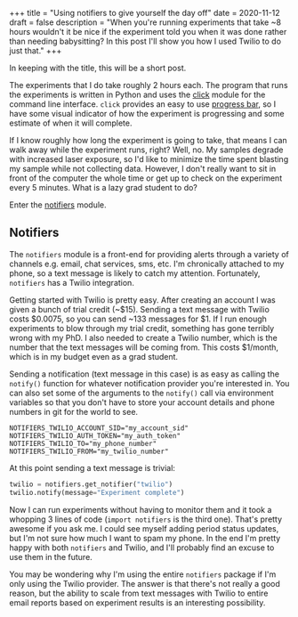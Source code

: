 +++
title = "Using notifiers to give yourself the day off"
date = 2020-11-12
draft = false
description = "When you're running experiments that take ~8 hours wouldn't it be nice if the experiment told you when it was done rather than needing babysitting? In this post I'll show you how I used Twilio to do just that."
+++

In keeping with the title, this will be a short post.

The experiments that I do take roughly 2 hours each. The program that runs the experiments is written in Python and uses the [click][click] module for the command line interface. `click` provides an easy to use [progress bar][progressbar], so I have some visual indicator of how the experiment is progressing and some estimate of when it will complete.

If I know roughly how long the experiment is going to take, that means I can walk away while the experiment runs, right? Well, no. My samples degrade with increased laser exposure, so I'd like to minimize the time spent blasting my sample while not collecting data. However, I don't really want to sit in front of the computer the whole time or get up to check on the experiment every 5 minutes. What is a lazy grad student to do?

Enter the [notifiers][notifiers] module.

## Notifiers
The `notifiers` module is a front-end for providing alerts through a variety of channels e.g. email, chat services, sms, etc. I'm chronically attached to my phone, so a text message is likely to catch my attention. Fortunately, `notifiers` has a Twilio integration.

Getting started with Twilio is pretty easy. After creating an account I was given a bunch of trial credit (~$15). Sending a text message with Twilio costs $0.0075, so you can send ~133 messages for $1. If I run enough experiments to blow through my trial credit, something has gone terribly wrong with my PhD. I also needed to create a Twilio number, which is the number that the text messages will be coming from. This costs $1/month, which is in my budget even as a grad student.

Sending a notification (text message in this case) is as easy as calling the `notify()` function for whatever notification provider you're interested in. You can also set some of the arguments to the `notify()` call via environment variables so that you don't have to store your account details and phone numbers in git for the world to see.
```
NOTIFIERS_TWILIO_ACCOUNT_SID="my_account_sid"
NOTIFIERS_TWILIO_AUTH_TOKEN="my_auth_token"
NOTIFIERS_TWILIO_TO="my_phone_number"
NOTIFIERS_TWILIO_FROM="my_twilio_number"
```

At this point sending a text message is trivial:
```python
twilio = notifiers.get_notifier("twilio")
twilio.notify(message="Experiment complete")
```

Now I can run experiments without having to monitor them and it took a whopping 3 lines of code (`import notifiers` is the third one). That's pretty awesome if you ask me. I could see myself adding period status updates, but I'm not sure how much I want to spam my phone. In the end I'm pretty happy with both `notifiers` and Twilio, and I'll probably find an excuse to use them in the future.

You may be wondering why I'm using the entire `notifiers` package if I'm only using the Twilio provider. The answer is that there's not really a good reason, but the ability to scale from text messages with Twilio to entire email reports based on experiment results is an interesting possibility.

[click]: https://click.palletsprojects.com/en/7.x/
[progressbar]: https://click.palletsprojects.com/en/7.x/utils/#showing-progress-bars
[notifiers]: https://github.com/liiight/notifiers
